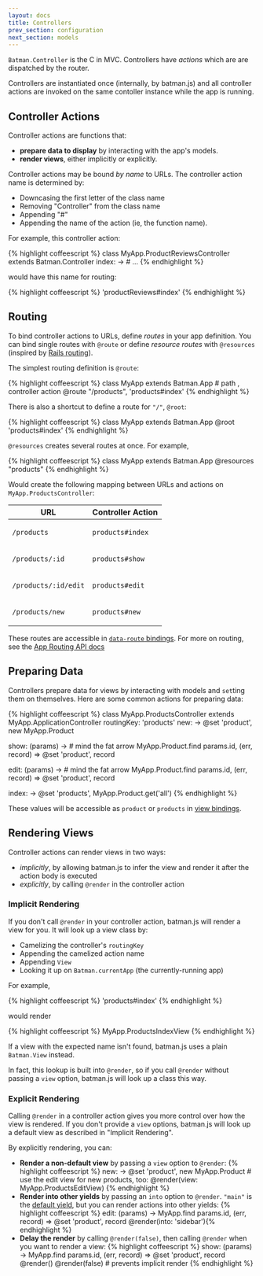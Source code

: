 ```yaml
---
layout: docs
title: Controllers
prev_section: configuration
next_section: models
---
```


`Batman.Controller` is the C in MVC. Controllers have _actions_ which are are dispatched by the router.

Controllers are instantiated once (internally, by batman.js) and all controller actions are invoked on the same contoller instance while the app is running.

## Controller Actions

Controller actions are functions that:

- __prepare data to display__ by interacting with the app's models.
- __render views__, either implicitly or explicitly.

Controller actions may be bound _by name_ to URLs. The controller action name is determined by:

- Downcasing the first letter of the class name
- Removing "Controller" from the class name
- Appending "#"
- Appending the name of the action (ie, the function name).

For example, this controller action:

{% highlight coffeescript %}
class MyApp.ProductReviewsController extends Batman.Controller
  index: -> # ...
{% endhighlight %}

would have this name for routing:

{% highlight coffeescript %}
'productReviews#index'
{% endhighlight %}

## Routing

To bind controller actions to URLs, define _routes_ in your app definition. You can bind single routes with `@route` or define _resource routes_ with `@resources` (inspired by [Rails routing](http://guides.rubyonrails.org/routing.html#resource-routing-the-rails-default)).

The simplest routing definition is `@route`:

{% highlight coffeescript %}
class MyApp extends Batman.App
         # path     , controller action
  @route "/products", 'products#index'
{% endhighlight %}

There is also a shortcut to define a route for `"/"`, `@root`:

{% highlight coffeescript %}
class MyApp extends Batman.App
  @root 'products#index'
{% endhighlight %}

`@resources` creates several routes at once. For example,

{% highlight coffeescript %}
class MyApp extends Batman.App
  @resources "products"
{% endhighlight %}

Would create the following mapping between URLs and actions on `MyApp.ProductsController`:

<div class="mobile-side-scroller">

<table>
  <thead>
    <tr>
      <th> URL </th>
      <th> Controller Action </th>
    </tr>
  </thead>
  <tbody>
    <tr>
      <td> <p><code>/products</code></p></td>
      <td> <p><code>products#index</code></p></td>
    </tr>
    <tr>
      <td> <p><code>/products/:id</code></p></td>
      <td> <p><code>products#show</code></p></td>
    </tr>
    <tr>
      <td> <p><code>/products/:id/edit</code></p></td>
      <td> <p><code>products#edit</code></p></td>
    </tr>
    <tr>
      <td> <p><code>/products/new</code></p></td>
      <td> <p><code>products#new</code></p></td>
    </tr>
  </tbody>
</table>
</div>

These routes are accessible in [`data-route` bindings](/docs/api/batman.view_bindings.html#data-route). For more on routing, see the [App Routing API docs](/docs/api/batman.app_routing.html)

## Preparing Data

Controllers prepare data for views by interacting with models and `set`ting them on themselves. Here are some common actions for preparing data:

{% highlight coffeescript %}
class MyApp.ProductsController extends MyApp.ApplicationController
  routingKey: 'products'
  new: ->
    @set 'product', new MyApp.Product

  show: (params) ->
    # mind the fat arrow
    MyApp.Product.find params.id, (err, record) =>
      @set 'product', record

  edit: (params) ->
    # mind the fat arrow
    MyApp.Product.find params.id, (err, record) =>
      @set 'product', record

  index: ->
    @set 'products', MyApp.Product.get('all')
{% endhighlight %}

These values will be accessible as `product` or `products` in [view bindings](/docs/bindings.html).

## Rendering Views

Controller actions can render views in two ways:

- _implicitly_, by allowing batman.js to infer the view and render it after the action body is executed
- _explicitly_, by calling `@render` in the controller action

### Implicit Rendering

If you don't call `@render` in your controller action, batman.js will render a view for you. It will look up a view class by:

- Camelizing the controller's `routingKey`
- Appending the camelized action name
- Appending `View`
- Looking it up on `Batman.currentApp` (the currently-running app)

For example,

{% highlight coffeescript %}
'products#index'
{% endhighlight %}

would render

{% highlight coffeescript %}
MyApp.ProductsIndexView
{% endhighlight %}

If a view with the expected name isn't found, batman.js uses a plain `Batman.View` instead.

In fact, this lookup is built into `@render`, so if you call `@render` without passing a `view` option, batman.js will look up a class this way.

### Explicit Rendering

Calling `@render` in a controller action gives you more control over how the view is rendered. If you don't provide a `view` options, batman.js will look up a default view as described in "Implicit Rendering".

By explicitly rendering, you can:

- __Render a non-default view__ by passing a `view` option to `@render`:
  {% highlight coffeescript %}
    new: ->
      @set 'product', new MyApp.Product
      # use the edit view for new products, too:
      @render(view: MyApp.ProductsEditView) {% endhighlight %}
- __Render into other yields__ by passing an `into` option to `@render`. `"main"` is the [default yield](/docs/api/batman.controller.html#prototype_property_defaultrenderyield), but you can render actions into other yields:
  {% highlight coffeescript %}
    edit: (params) ->
      MyApp.find params.id, (err, record) =>
        @set 'product', record
      @render(into: 'sidebar'){% endhighlight %}
- __Delay the render__ by calling `@render(false)`, then calling `@render` when you want to render a view:
  {% highlight coffeescript %}
    show: (params) ->
      MyApp.find params.id, (err, record) =>
        @set 'product', record
        @render()
      @render(false) # prevents implicit render {% endhighlight %}

